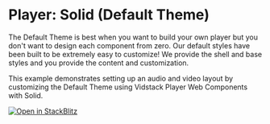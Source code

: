 # Player: Solid (Default Theme)

The Default Theme is best when you want to build your own player but you don't want to
design each component from zero. Our default styles have been built to be extremely easy to
customize! We provide the shell and base styles and you provide the content and customization.

This example demonstrates setting up an audio and video layout by customizing the Default Theme
using Vidstack Player Web Components with Solid.

[![Open in StackBlitz](https://developer.stackblitz.com/img/open_in_stackblitz.svg)][stackblitz-demo]

[stackblitz-demo]: https://stackblitz.com/fork/github/vidstack/examples/tree/player/solid/default-theme?title=Vidstack%20Player%20-%20Solid%20%28Default%20Theme%29&file=src/main.ts&showSidebar=1
